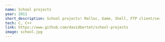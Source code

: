 ```yaml
---
name: School projects 
year: 2011
short_description: School projects! Malloc, Game, Shell, FTP client/server and other fun ones
tech: C, C++
link: https://www.github.com/davidbertet/school-projects
image: school.jpg
---
```

